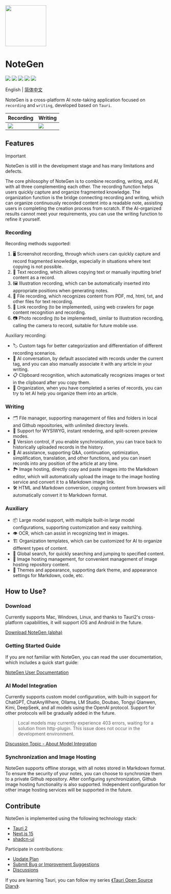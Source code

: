 <img src="https://cdn.jsdelivr.net/gh/codexu/note-gen@dev/app-icon.png" width="128" height="128" />

# NoteGen

![](https://github.com/codexu/note-gen/actions/workflows/release.yml/badge.svg?branch=release)
![](https://img.shields.io/github/v/release/codexu/note-gen)
![](https://img.shields.io/badge/version-alpha-orange)
![](https://img.shields.io/github/downloads/codexu/note-gen/total)
![](https://img.shields.io/github/commit-activity/m/codexu/note-gen)

English | [简体中文](README.md)

NoteGen is a cross-platform AI note-taking application focused on `recording` and `writing`, developed based on `Tauri`.

| Recording | Writing |
| ---- | ---- |
| ![](https://github.com/user-attachments/assets/4c605f4b-f675-467b-90e1-e039c1812d7b) | ![](https://github.com/user-attachments/assets/f0b2754a-e8cc-4661-a07f-0114a2a09d38) |

## Features

> [!IMPORTANT]
> NoteGen is still in the development stage and has many limitations and defects.

The core philosophy of NoteGen is to combine recording, writing, and AI, with all three complementing each other. The recording function helps users quickly capture and organize fragmented knowledge. The organization function is the bridge connecting recording and writing, which can organize continuously recorded content into a readable note, assisting users in completing the creation process from scratch. If the AI-organized results cannot meet your requirements, you can use the writing function to refine it yourself.

### Recording

Recording methods supported:

1. 🖥️ Screenshot recording, through which users can quickly capture and record fragmented knowledge, especially in situations where text copying is not possible.
2. 📄 Text recording, which allows copying text or manually inputting brief content as a record.
3. 🖼️ Illustration recording, which can be automatically inserted into appropriate positions when generating notes.
4. 📇 File recording, which recognizes content from PDF, md, html, txt, and other files for text recording.
5. 🔗 Link recording (to be implemented), using web crawlers for page content recognition and recording.
6. 📷 Photo recording (to be implemented), similar to illustration recording, calling the camera to record, suitable for future mobile use.

Auxiliary recording:

- 🏷️ Custom tags for better categorization and differentiation of different recording scenarios.
- 🤖 AI conversation, by default associated with records under the current tag, and you can also manually associate it with any article in your writing.
- 📋 Clipboard recognition, which automatically recognizes images or text in the clipboard after you copy them.
- 💾 Organization, when you have completed a series of records, you can try to let AI help you organize them into an article.

### Writing

- 🗂 File manager, supporting management of files and folders in local and Github repositories, with unlimited directory levels.
- 📝 Support for WYSIWYG, instant rendering, and split-screen preview modes.
- 📅 Version control, if you enable synchronization, you can trace back to historically uploaded records in the history.
- 🤖 AI assistance, supporting Q&A, continuation, optimization, simplification, translation, and other functions, and you can insert records into any position of the article at any time.
- 🏞️ Image hosting, directly copy and paste images into the Markdown editor, which will automatically upload the image to the image hosting service and convert it to a Markdown image link.
- 🛠️ HTML and Markdown conversion, copying content from browsers will automatically convert it to Markdown format.

### Auxiliary

- 📦 Large model support, with multiple built-in large model configurations, supporting customization and easy switching.
- 👁️ OCR, which can assist in recognizing text in images.
- 🏗️ Organization templates, which can be customized for AI to organize different types of content.
- 🔎 Global search, for quickly searching and jumping to specified content.
- 🌃 Image hosting management, for convenient management of image hosting repository content.
- 💎 Themes and appearance, supporting dark theme, and appearance settings for Markdown, code, etc.

## How to Use?

### Download

Currently supports Mac, Windows, Linux, and thanks to Tauri2's cross-platform capabilities, it will support iOS and Android in the future.

[Download NoteGen (alpha)](https://github.com/codexu/note-gen/releases)

### Getting Started Guide

If you are not familiar with NoteGen, you can read the user documentation, which includes a quick start guide:

[NoteGen User Documentation](https://codexu.github.io/note-gen-help/)

### AI Model Integration

Currently supports custom model configuration, with built-in support for ChatGPT, ChatAnyWhere, Ollama, LM Studio, Doubao, Tongyi Qianwen, Kimi, DeepSeek, and all models using the OpenAI protocol. Support for other protocols will be gradually added in the future.

> Local models may currently experience 403 errors, waiting for a solution from http-plugin. This issue does not occur in the development environment.

[Discussion Topic - About Model Integration](https://github.com/codexu/note-gen/discussions/26)

### Synchronization and Image Hosting

NoteGen supports offline storage, with all notes stored in Markdown format. To ensure the security of your notes, you can choose to synchronize them to a private Github repository. After configuring synchronization, Github image hosting functionality is also supported. Independent configuration for other image hosting services will be supported in the future.

## Contribute

NoteGen is implemented using the following technology stack:

- [Tauri 2](https://v2.tauri.app/)
- [Next.js 15](https://nextjs.org/)
- [shadcn-ui](https://ui.shadcn.com/)

Participate in contributions:

- [Update Plan](https://github.com/codexu/note-gen/issues/46)
- [Submit Bug or Improvement Suggestions](https://github.com/codexu/note-gen/issues)
- [Discussions](https://github.com/codexu/note-gen/discussions)

If you are learning Tauri, you can follow my series [《Tauri Open Source Diary》](https://juejin.cn/column/7451402575066546211).

